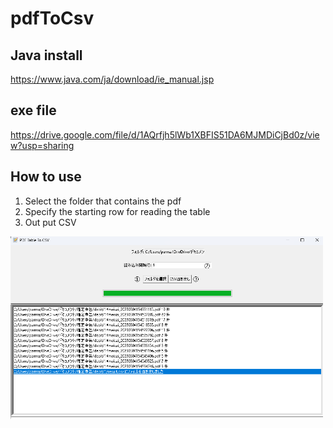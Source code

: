 # pdfToCsv

## Java install
https://www.java.com/ja/download/ie_manual.jsp

## exe file
https://drive.google.com/file/d/1AQrfjh5lWb1XBFIS51DA6MJMDiCjBd0z/view?usp=sharing

## How to use
1. Select the folder that contains the pdf
2. Specify the starting row for reading the table
3. Out put CSV

<img width="500" src="app.png">
